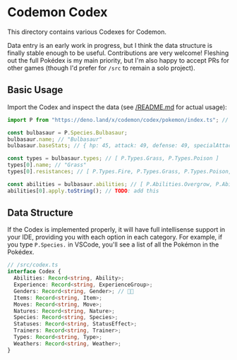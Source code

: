 # Codemon Codex

This directory contains various Codexes for Codemon.

Data entry is an early work in progress, but I think the data structure is finally stable enough to be useful. Contributions are very welcome! Fleshing out the full Pokédex is my main priority, but I'm also happy to accept PRs for other games (though I'd prefer for `/src` to remain a solo project).

## Basic Usage

Import the Codex and inspect the data (see [/README.md](../../README.md) for actual usage):

```ts
import P from "https://deno.land/x/codemon/codex/pokemon/index.ts"; // note: not yet published

const bulbasaur = P.Species.Bulbasaur;
bulbasaur.name; // "Bulbasaur"
bulbasaur.baseStats; // { hp: 45, attack: 49, defense: 49, specialAttack: 65, specialDefense: 65, speed: 45 }

const types = bulbasaur.types; // [ P.Types.Grass, P.Types.Poison ]
types[0].name; // "Grass"
types[0].resistances; // [ P.Types.Fire, P.Types.Grass, P.Types.Poison, P.Types.Flying, P.Types.Bug, P.Types.Dragon, P.Types.Steel ]

const abilities = bulbasaur.abilities; // [ P.Abilities.Overgrow, P.Abilities.Chlorophyll ]
abilities[0].apply.toString(); // TODO: add this
```

## Data Structure

If the Codex is implemented properly, it will have full intellisense support in your IDE, providing you with each option in each category. For example, if you type `P.Species.` in VSCode, you'll see a list of all the Pokémon in the Pokédex.

```ts
// /src/codex.ts
interface Codex {
  Abilities: Record<string, Ability>;
  Experience: Record<string, ExperienceGroup>;
  Genders: Record<string, Gender>; // 🏳️‍⚧️
  Items: Record<string, Item>;
  Moves: Record<string, Move>;
  Natures: Record<string, Nature>;
  Species: Record<string, Species>;
  Statuses: Record<string, StatusEffect>;
  Trainers: Record<string, Trainer>;
  Types: Record<string, Type>;
  Weathers: Record<string, Weather>;
}
```
